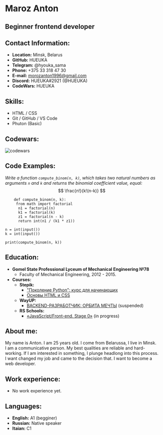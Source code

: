 # Maroz Anton
## Beginner frontend developer
## Contact Information:
* __Location:__ Minsk, Belarus
* __GitHub:__ HUEUKA
* __Telegram:__ @hyouka_sama
* __Phone:__ +375 33 318 47 30
* __E-mail:__ morozanton1996@gmail.com
* __Discord:__ HUEUKA#2921 (@HUEUKA)
* __CodeWars:__ HUEUKA
## Skills:
* HTML / CSS
* Git / GitHub / VS Code
* Phuton (Basic)
## Codewars:
![codewars](https://www.codewars.com/users/HUEUKA/badges/large)
## Code Examples:
_Write a function `compute_binom(n, k)`, which takes two natural numbers as arguments `n` and `k` and returns the binomial coefficient value, equal:_
$$ \frac{n!}{k!(n-k)} $$
```
    def compute_binom(n, k):
     from math import factorial
      n1 = factorial(n)
      k1 = factorial(k)
      z1 = factorial(n - k)
      return int(n1 / (k1 * z1))
```
    n = int(input())
    k = int(input())

    print(compute_binom(n, k))
## Education:
* __Gomel State Professional Lyceum of Mechanical Engineering №78__
    * Faculty of Mechanical Engineering, 2012 - 2015.
* __Courses:__
    * __Stepik:__
        * ["Поколение Python": курс для начинающих](https://stepik.org/course/58852/promo#toc)
        * [Основы HTML и CSS](https://stepik.org/course/52164/syllabus)
    * __WayUP:__
        * [BACKEND-РАЗРАБОТЧИК: ОРБИТА МЕЧТЫ](https://wayup.in/cabinet/course20) (suspended)
    * __RS Schools:__
        * [«JavaScript/Front-end. Stage  0»](https://rs.school/js-stage0/) (in progress)
## About me:
My name is Anton. I am 25 years old. I come from Belarussa, I live in Minsk. I am a communicative person. My best qualities are reliable and hard-working. If I am interested in something, I plunge headlong into this process. I want changed my job and came to the decision that. I want to become a web developer.
## Work experience:
* No work experience yet.
## Languages:
* __English:__ A1 (begginer)
* __Russian:__ Native speaker
* __Itaian:__ C1

